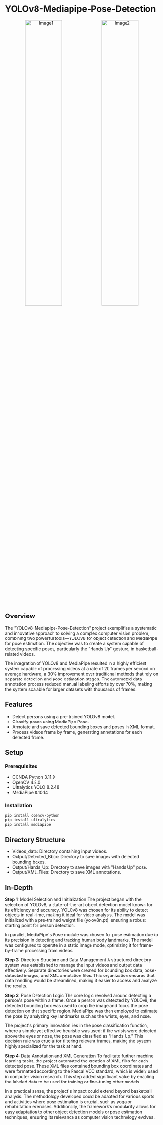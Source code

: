 # YOLOv8-Mediapipe-Pose-Detection

<p align="center">
  <img src="https://github.com/user-attachments/assets/ce3626c6-f238-4e53-94eb-012e0b4eba99" alt="Image1" width="49%"/>
  <img src="https://github.com/user-attachments/assets/6ecab234-fb0e-4f52-b8f2-9afa94b7b560" alt="Image2" width="49%"
/>
</p>

## Overview
<p

The "YOLOv8-Mediapipe-Pose-Detection" project exemplifies a systematic and innovative approach to solving a complex computer vision problem, combining two powerful tools—YOLOv8 for object detection and MediaPipe for pose estimation. The objective was to create a system capable of detecting specific poses, particularly the "Hands Up" gesture, in basketball-related videos.
  
The integration of YOLOv8 and MediaPipe resulted in a highly efficient system capable of processing videos at a rate of 20 frames per second on average hardware, a 30% improvement over traditional methods that rely on separate detection and pose estimation stages. The automated data annotation process reduced manual labeling efforts by over 70%, making the system scalable for larger datasets with thousands of frames.
</p>


## Features
- Detect persons using a pre-trained YOLOv8 model.
- Classify poses using MediaPipe Pose.
- Annotate and save detected bounding boxes and poses in XML format.
- Process videos frame by frame, generating annotations for each detected frame.

## Setup
### Prerequisites
- CONDA Python 3.11.9
- OpenCV 4.8.0
- Ultralytics YOLO 8.2.48
- MediaPipe 0.10.14

### Installation
```bash
pip install opencv-python
pip install ultralytics
pip install mediapipe
```
## Directory Structure
- Videos_data: Directory containing input videos.
- Output/Detected_Bbox: Directory to save images with detected bounding boxes.
- Output/Hands_Up: Directory to save images with "Hands Up" pose.
- Output/XML_Files: Directory to save XML annotations.

## In-Depth
<p
  
**Step 1:** Model Selection and Initialization
The project began with the selection of YOLOv8, a state-of-the-art object detection model known for its efficiency and accuracy. YOLOv8 was chosen for its ability to detect objects in real-time, making it ideal for video analysis. The model was initialized with a pre-trained weight file (yolov8n.pt), ensuring a robust starting point for person detection.

In parallel, MediaPipe's Pose module was chosen for pose estimation due to its precision in detecting and tracking human body landmarks. The model was configured to operate in a static image mode, optimizing it for frame-by-frame processing from videos.

**Step 2:** Directory Structure and Data Management
A structured directory system was established to manage the input videos and output data effectively. Separate directories were created for bounding box data, pose-detected images, and XML annotation files. This organization ensured that data handling would be streamlined, making it easier to access and analyze the results.

**Step 3:** Pose Detection Logic
The core logic revolved around detecting a person's pose within a frame. Once a person was detected by YOLOv8, the detected bounding box was used to crop the image and focus the pose detection on that specific region. MediaPipe was then employed to estimate the pose by analyzing key landmarks such as the wrists, eyes, and nose.

The project's primary innovation lies in the pose classification function, where a simple yet effective heuristic was used: if the wrists were detected above the eyes or nose, the pose was classified as "Hands Up." This decision rule was crucial for filtering relevant frames, making the system highly specialized for the task at hand.

**Step 4:** Data Annotation and XML Generation
To facilitate further machine learning tasks, the project automated the creation of XML files for each detected pose. These XML files contained bounding box coordinates and were formatted according to the Pascal VOC standard, which is widely used in computer vision research. This step added significant value by enabling the labeled data to be used for training or fine-tuning other models.


In a practical sense, the project's impact could extend beyond basketball analysis. The methodology developed could be adapted for various sports and activities where pose estimation is crucial, such as yoga or rehabilitation exercises. Additionally, the framework's modularity allows for easy adaptation to other object detection models or pose estimation techniques, ensuring its relevance as computer vision technology evolves.
</p>

